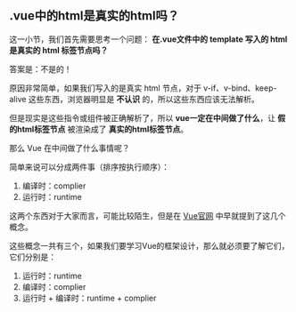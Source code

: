 ## .vue中的html是真实的html吗？

这一小节，我们首先需要思考一个问题： **在.vue文件中的 template 写入的 html 是真实的 html 标签节点吗？**

答案是：不是的！

原因非常简单，如果我们写入的是真实 html 节点，对于 v-if、v-bind、keep-alive 这些东西，浏览器明显是 **不认识** 的，所以这些东西应该无法解析。

但是现实是这些指令或组件被正确解析了，所以 **vue一定在中间做了什么**，让 **假的html标签节点** 被渲染成了 **真实的html标签节点**。

那么 Vue 在中间做了什么事情呢？

简单来说可以分成两件事（排序按执行顺序）：

1. 编译时：complier
2. 运行时：runtime

这两个东西对于大家而言，可能比较陌生，但是在 [Vue官网](https://cn.vuejs.org/) 中早就提到了这几个概念。

这些概念一共有三个，如果我们要学习Vue的框架设计，那么就必须要了解它们，它们分别是：

1. 运行时：runtime
2. 编译时：complier
3. 运行时 + 编译时：runtime + complier

